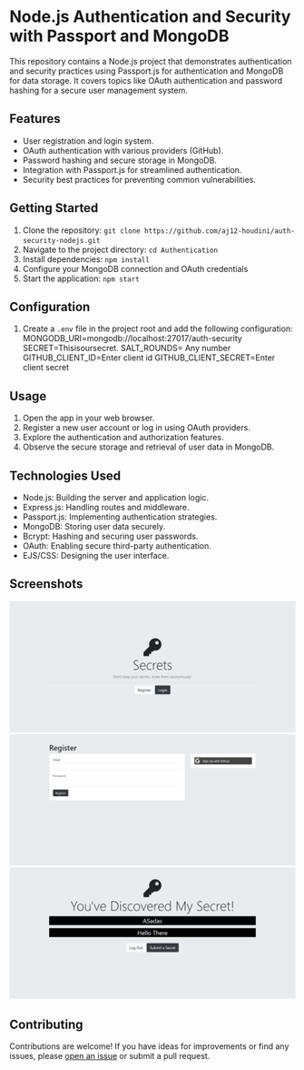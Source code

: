 # Node.js Authentication and Security with Passport and MongoDB

This repository contains a Node.js project that demonstrates authentication and security practices using Passport.js for authentication and MongoDB for data storage. It covers topics like OAuth authentication and password hashing for a secure user management system.

## Features

- User registration and login system.
- OAuth authentication with various providers (GitHub).
- Password hashing and secure storage in MongoDB.
- Integration with Passport.js for streamlined authentication.
- Security best practices for preventing common vulnerabilities.

## Getting Started

1. Clone the repository: `git clone https://github.com/aj12-houdini/auth-security-nodejs.git`
2. Navigate to the project directory: `cd Authentication`
3. Install dependencies: `npm install`
4. Configure your MongoDB connection and OAuth credentials
5. Start the application: `npm start`

## Configuration

1. Create a `.env` file in the project root and add the following configuration:
   MONGODB_URI=mongodb://localhost:27017/auth-security
   SECRET=Thisisoursecret.
   SALT_ROUNDS= Any number
   GITHUB_CLIENT_ID=Enter client id
   GITHUB_CLIENT_SECRET=Enter client secret

## Usage

1. Open the app in your web browser.
2. Register a new user account or log in using OAuth providers.
3. Explore the authentication and authorization features.
4. Observe the secure storage and retrieval of user data in MongoDB.

## Technologies Used

- Node.js: Building the server and application logic.
- Express.js: Handling routes and middleware.
- Passport.js: Implementing authentication strategies.
- MongoDB: Storing user data securely.
- Bcrypt: Hashing and securing user passwords.
- OAuth: Enabling secure third-party authentication.
- EJS/CSS: Designing the user interface.

## Screenshots

![Screenshot 1](public/Screenshots/Screenshot1.jpg)
![Screenshot 2](public/Screenshots//Screenshot2.jpg)
![Screenshot 3](public/Screenshots/Screenshot3.jpg)


## Contributing

Contributions are welcome! If you have ideas for improvements or find any issues, please [open an issue](https://github.com/aj12-houdini/auth-security-nodejs/issues) or submit a pull request.
